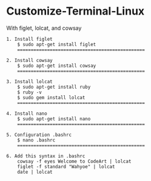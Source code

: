 # Customize-Terminal-Linux
With figlet, lolcat, and cowsay


    1. Install figlet
        $ sudo apt-get install figlet
        ===============================================

    2. Install cowsay
        $ sudo apt-get install cowsay
        ===============================================

    3. Install lolcat
        $ sudo apt-get install ruby
        $ ruby -v
        $ sudo gem install lolcat
        ===============================================

    4. Install nano
        $ sudo apt-get install nano
        ===============================================

    5. Configuration .bashrc 
        $ nano .bashrc
        ===============================================

    6. Add this syntax in .bashrc
        cowsay -f eyes Welcome to CodeArt | lolcat
        figlet -f standard "Wahyoe" | lolcat
        date | lolcat
